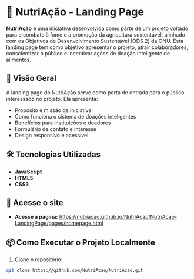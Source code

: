 # 🌱 NutriAção - Landing Page

**NutriAção** é uma iniciativa desenvolvida como parte de um projeto voltado para o combate à fome e a promoção da agricultura sustentável, alinhado com os Objetivos de Desenvolvimento Sustentável (ODS 2) da ONU. Esta landing page tem como objetivo apresentar o projeto, atrair colaboradores, conscientizar o público e incentivar ações de doação inteligente de alimentos.

## 🚀 Visão Geral

A landing page do NutriAção serve como porta de entrada para o público interessado no projeto. Ela apresenta:

- Propósito e missão da iniciativa
- Como funciona o sistema de doações inteligentes
- Benefícios para instituições e doadores
- Formulário de contato e interesse
- Design responsivo e acessível

## 🛠️ Tecnologias Utilizadas

- **JavaScript**
- **HTML5**
- **CSS3**

## 🔗 Acesse o site
- **Acesse a página:** https://nutriacao.github.io/NutriAcao/NutriAcao-LandingPage/pages/homepage.html

## 📦 Como Executar o Projeto Localmente

1. Clone o repositório:

```bash
git clone https://github.com/NutriAcao/NutriAcao.git

